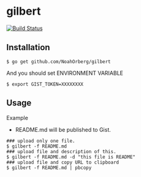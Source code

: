 # gilbert
[![Build Status](https://travis-ci.org/NoahOrberg/gilbert.svg?branch=master)](https://travis-ci.org/NoahOrberg/gilbert)

## Installation
```
$ go get github.com/NoahOrberg/gilbert
```
And you should set ENVIRONMENT VARIABLE
```
$ export GIST_TOKEN=XXXXXXXX
```
## Usage
Example
- README.md will be published to Gist.
```
### upload only one file.
$ gilbert -f README.md
### upload file and description of this.
$ gilbert -f README.md -d "this file is README"
### upload file and copy URL to clipboard
$ gilbert -f README.md | pbcopy
```

